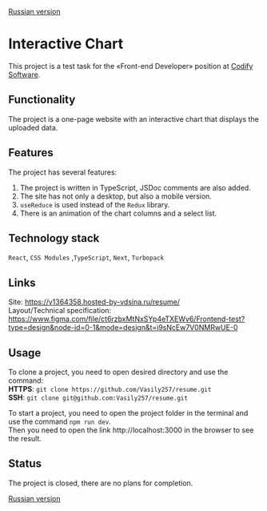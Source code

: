 [Russian version](https://github.com/Vasily257/interactive-chart/blob/master/README-RU.md)

# Interactive Chart
This project is a test task for the «Front-end Developer» position at [Codify Software](https://codify.software/).

## Functionality
The project is a one-page website with an interactive chart that displays the uploaded data.

## Features
The project has several features:
1. The project is written in TypeScript, JSDoc comments are also added.
2. The site has not only a desktop, but also a mobile version.
3. `useReduce` is used instead of the `Redux` library.
4. There is an animation of the chart columns and a select list.

## Technology stack
`React`, `CSS Modules` ,`TypeScript`, `Next`, `Turbopack`

## Links
Site: https://v1364358.hosted-by-vdsina.ru/resume/  
Layout/Technical specification: https://www.figma.com/file/ct6rzbxMtNxSYp4eTXEWv6/Frontend-test?type=design&node-id=0-1&mode=design&t=i9sNcEw7V0NMRwUE-0

## Usage
To clone a project, you need to open desired directory and use the command:  
**HTTPS**: `git clone https://github.com/Vasily257/resume.git`  
**SSH**: `git clone git@github.com:Vasily257/resume.git`

To start a project, you need to open the project folder in the terminal and use the command `npm run dev`.  
Then you need to open the link http://localhost:3000 in the browser to see the result.

## Status
The project is closed, there are no plans for completion.

[Russian version](https://github.com/Vasily257/interactive-chart/blob/master/README-RU.md)

